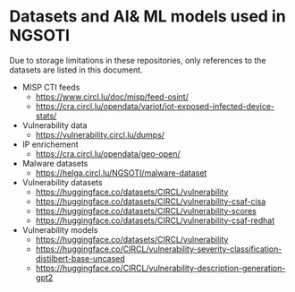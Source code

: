 # Datasets and AI& ML models used in NGSOTI
Due to storage limitations in these repositories, only references to the datasets are listed in this document.

- MISP CTI feeds
    - https://www.circl.lu/doc/misp/feed-osint/
    - https://cra.circl.lu/opendata/variot/iot-exposed-infected-device-stats/
- Vulnerability data
    - https://vulnerability.circl.lu/dumps/
- IP enrichement
    - https://cra.circl.lu/opendata/geo-open/
- Malware datasets
    - https://helga.circl.lu/NGSOTI/malware-dataset
- Vulnerability datasets
    - https://huggingface.co/datasets/CIRCL/vulnerability
    - https://huggingface.co/datasets/CIRCL/vulnerability-csaf-cisa
    - https://huggingface.co/datasets/CIRCL/vulnerability-scores
    - https://huggingface.co/datasets/CIRCL/vulnerability-csaf-redhat
- Vulnerability models
    - https://huggingface.co/datasets/CIRCL/vulnerability
    - https://huggingface.co/CIRCL/vulnerability-severity-classification-distilbert-base-uncased
    - https://huggingface.co/CIRCL/vulnerability-description-generation-gpt2
